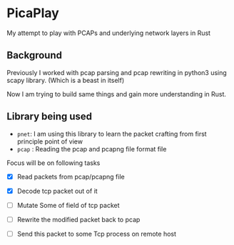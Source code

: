 # PicaPlay
My attempt  to play with PCAPs and underlying network layers in Rust


## Background
Previously I worked with pcap parsing and pcap rewriting in python3 using scapy library. (Which is a beast in itself)

Now I am trying to build same things and gain more understanding in Rust.



## Library being used
- `pnet`: I am using this library to learn the packet crafting from first principle point of view
- `pcap` : Reading the pcap and pcapng file format file


Focus will be on following tasks

- [x] Read packets from pcap/pcapng file
- [x] Decode tcp packet out of it
- [ ] Mutate Some of field of tcp packet
- [ ] Rewrite the modified packet back to pcap
- [ ] Send this packet to some Tcp process on remote host



  
